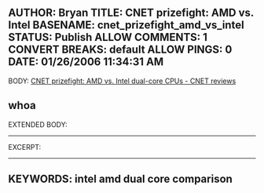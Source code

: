 AUTHOR: Bryan
TITLE: CNET prizefight: AMD vs. Intel
BASENAME: cnet_prizefight_amd_vs_intel
STATUS: Publish
ALLOW COMMENTS: 1
CONVERT BREAKS: __default__
ALLOW PINGS: 0
DATE: 01/26/2006 11:34:31 AM
-----
BODY:
<a title="CNET prizefight: AMD vs. Intel dual-core CPUs - CNET reviews" href="http://reviews.cnet.com/4520-10442_7-6389077-1.html?tag=nl.e497">CNET prizefight: AMD vs. Intel dual-core CPUs - CNET reviews</a>

whoa
-----
EXTENDED BODY:

-----
EXCERPT:

-----
KEYWORDS:
intel amd dual core comparison
-----


